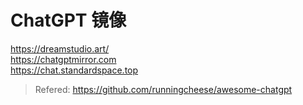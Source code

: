# ChatGPT 镜像
<https://dreamstudio.art/>   
<https://chatgptmirror.com>     
<https://chat.standardspace.top>   
> Refered: <https://github.com/runningcheese/awesome-chatgpt>    
